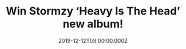 ---
campaign-uuid: "c-7f47a92f-e444-4071-a1a0-5af53218bd37"
type: "Competition"
category: "Music"
date: "2019-12-12T08:00:00.000Z"
end-date: "2020-01-12T23:59:00.000Z"
disable-form: false
is_promoted: false
has_entry_page: true
title: "Win Stormzy ‘Heavy Is The Head’ new album!"
competition-description: "<p>Stormzy is back! Following the release of 'Gang Signs\
  \ and Prayer' (2017), his award-winning, platinum-selling debut album, Stormzy may\
  \ no longer be stepping between the street and the sermon, but he's still walking\
  \ between two worlds: that of the celebrity and of the everyman.</p>\n<p>In order\
  \ to celebrate the release of his brand new album, we are giving away a copy for\
  \ you to enjoy it. Click below and it could be coming home with you.</p>\n"
hero-header: "Win Stormzy ‘Heavy Is The Head’ new album!"
terms-confirmation: "N/A"
banner-img: "https://assets.expresslyapp.com/asset-e671691a-2aba-4546-80aa-4f3cf4f9da96.jpg"
logo-left-href: "aaa.nme.com"
logo-left-image: "https://assets.expresslyapp.com/asset-5420b1be-32a9-46f4-8849-e8981df51f6d.jpg"
logo-left-title: "NME AAA"
bg-image-hero: "https://assets.expresslyapp.com/asset-7fdb6f75-47c1-4f20-a299-ac19489d607c.jpg"
bg-image-first: "https://assets.expresslyapp.com/asset-ade859f9-ef31-48f7-ae68-f871e91afde6.jpg"
section1-content: "<p>Following the release of 'Gang Signs and Prayer' (2017), his\
  \ award-winning, platinum-selling debut album, Stormzy may no longer be stepping\
  \ between the street and the sermon, but he's still walking between two worlds:\
  \ that of the celebrity and of the everyman.</p>\n<p>His desire to stay grounded\
  \ is evident; as his career continues to soar, he seems more and more determined\
  \ to help others reach new heights of their own. Features the singles 'Crown', 'Vossi\
  \ Bop' and 'Wiley Flow'.</p>\n<p>Click below and it could be yours.</p>\n"
entry-title: "Win Stormzy ‘Heavy Is The Head’ new album!"
entry-content: "<p>Enter the draw to win Stormzy ‘Heavy Is The Head’ new album by\
  \ completing the form below before 23:59 on the 12th of January 2020.</p>\n"
has-winner: false
prize-description: "Stormzy ‘Heavy Is The Head’ new album!"
special-conditions: "Multiple entries are allowed up to one every day.\r\n\r\nThis\
  \ competition is also available on: https://club.expressly.io/competitions/stormzy-album-giveaway"
country-restrictions:
- "GB"
---